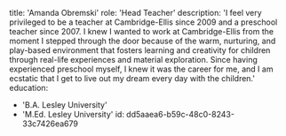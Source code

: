 title: 'Amanda Obremski'
role: 'Head Teacher'
description: 'I feel very privileged to be a teacher at Cambridge-Ellis since 2009 and a preschool teacher since 2007. I knew I wanted to work at Cambridge-Ellis from the moment I stepped through the door because of the warm, nurturing, and play-based environment that fosters learning and creativity for children through real-life experiences and material exploration. Since having experienced preschool myself, I knew it was the career for me, and I am ecstatic that I get to live out my dream every day with the children.'
education:
  - 'B.A. Lesley University'
  - 'M.Ed. Lesley University'
id: dd5aaea6-b59c-48c0-8243-33c7426ea679
